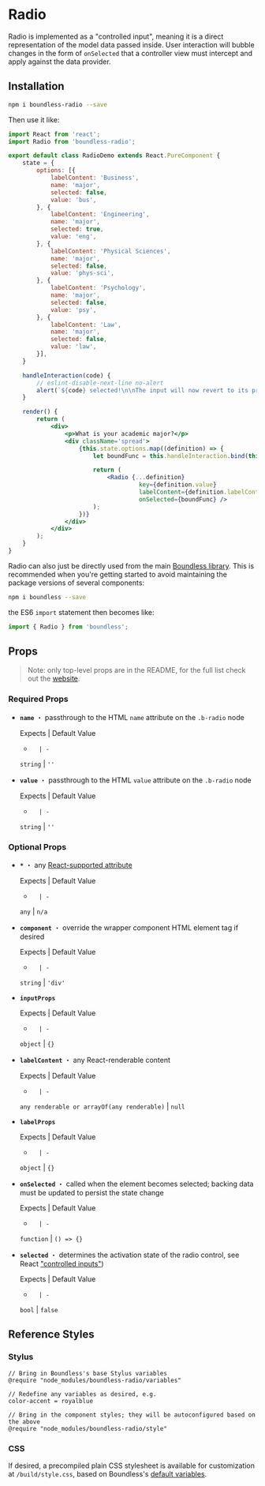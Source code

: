 <!---
THIS IS AN AUTOGENERATED FILE. EDIT PACKAGES/BOUNDLESS-RADIO/INDEX.JS INSTEAD.
-->
# Radio

Radio is implemented as a "controlled input", meaning it is a direct representation of the model data passed inside. User interaction will bubble changes in the form of `onSelected` that a controller view must intercept and apply against the data provider.

## Installation

```bash
npm i boundless-radio --save
```

Then use it like:


```jsx
import React from 'react';
import Radio from 'boundless-radio';

export default class RadioDemo extends React.PureComponent {
    state = {
        options: [{
            labelContent: 'Business',
            name: 'major',
            selected: false,
            value: 'bus',
        }, {
            labelContent: 'Engineering',
            name: 'major',
            selected: true,
            value: 'eng',
        }, {
            labelContent: 'Physical Sciences',
            name: 'major',
            selected: false,
            value: 'phys-sci',
        }, {
            labelContent: 'Psychology',
            name: 'major',
            selected: false,
            value: 'psy',
        }, {
            labelContent: 'Law',
            name: 'major',
            selected: false,
            value: 'law',
        }],
    }

    handleInteraction(code) {
        // eslint-disable-next-line no-alert
        alert(`${code} selected!\n\nThe input will now revert to its previous state because this demo does not persist model changes.`);
    }

    render() {
        return (
            <div>
                <p>What is your academic major?</p>
                <div className='spread'>
                    {this.state.options.map((definition) => {
                        let boundFunc = this.handleInteraction.bind(this, definition.value);

                        return (
                            <Radio {...definition}
                                     key={definition.value}
                                     labelContent={definition.labelContent}
                                     onSelected={boundFunc} />
                        );
                    })}
                </div>
            </div>
        );
    }
}
```



Radio can also just be directly used from the main [Boundless library](https://www.npmjs.com/package/boundless). This is recommended when you're getting started to avoid maintaining the package versions of several components:

```bash
npm i boundless --save
```

the ES6 `import` statement then becomes like:

```js
import { Radio } from 'boundless';
```



## Props

> Note: only top-level props are in the README, for the full list check out the [website](http://boundless.js.org/Radio).

### Required Props

- __`name`__ ・ passthrough to the HTML `name` attribute on the `.b-radio` node

  Expects | Default Value
  -       | -
  `string` | `''`

- __`value`__ ・ passthrough to the HTML `value` attribute on the `.b-radio` node

  Expects | Default Value
  -       | -
  `string` | `''`


### Optional Props

- __`*`__ ・ any [React-supported attribute](https://facebook.github.io/react/docs/tags-and-attributes.html#html-attributes)

  Expects | Default Value
  -       | -
  `any` | `n/a`

- __`component`__ ・ override the wrapper component HTML element tag if desired

  Expects | Default Value
  -       | -
  `string` | `'div'`

- __`inputProps`__

  Expects | Default Value
  -       | -
  `object` | `{}`

- __`labelContent`__ ・ any React-renderable content

  Expects | Default Value
  -       | -
  `any renderable or arrayOf(any renderable)` | `null`

- __`labelProps`__

  Expects | Default Value
  -       | -
  `object` | `{}`

- __`onSelected`__ ・ called when the element becomes selected; backing data must be updated to persist the state change

  Expects | Default Value
  -       | -
  `function` | `() => {}`

- __`selected`__ ・ determines the activation state of the radio control, see React ["controlled inputs"](https://facebook.github.io/react/docs/forms.html#controlled-components))

  Expects | Default Value
  -       | -
  `bool` | `false`


## Reference Styles
### Stylus
```stylus
// Bring in Boundless's base Stylus variables
@require "node_modules/boundless-radio/variables"

// Redefine any variables as desired, e.g.
color-accent = royalblue

// Bring in the component styles; they will be autoconfigured based on the above
@require "node_modules/boundless-radio/style"
```

### CSS
If desired, a precompiled plain CSS stylesheet is available for customization at `/build/style.css`, based on Boundless's [default variables](https://github.com/enigma-io/boundless/blob/master/variables.styl).

